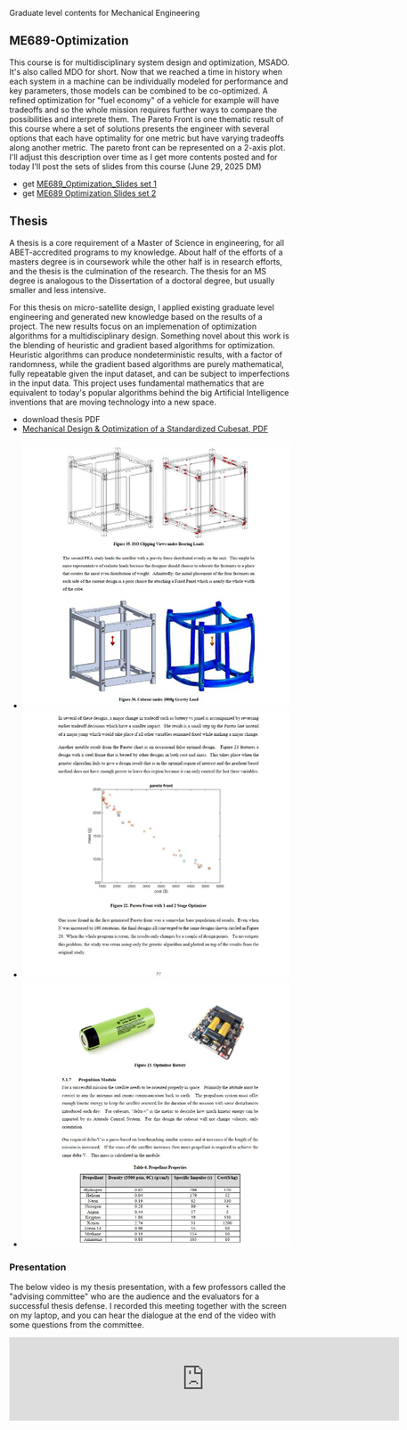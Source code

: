 Graduate level contents for Mechanical Engineering

## ME689-Optimization

This course is for multidisciplinary system design and optimization, MSADO.  It's also called MDO for short.  Now that we reached a time in history when each system in a machine can be individually modeled for performance and key parameters, those models can be combined to be co-optimized.  A refined optimization for "fuel economy" of a vehicle for example will have tradeoffs and so the whole mission requires further ways to compare the possibilities and interprete them.  The Pareto Front is one thematic result of this course where a set of solutions presents the engineer with several options that each have optimality for one metric but have varying tradeoffs along another metric.  The pareto front can be represented on a 2-axis plot.   I'll adjust this description over time as I get more contents posted and for today I'll post the sets of slides from this course (June 29, 2025 DM)

* get [ME689_Optimization_Slides set 1](https://raw.githubusercontent.com/dmalawey/openME/main/docs/ME689_Lectures_L1-9.pdf)
* get [ME689 Optimization Slides set 2](https://github.com/dmalawey/openME/blob/c7dcbfab9e6016d7da085b6ac6a3fcf4c1a4a0cb/docs/ME689_Lectures_L10-17.pdf)

## Thesis
A thesis is a core requirement of a Master of Science in engineering, for all ABET-accredited programs to my knowledge.  About half of the efforts of a masters degree is in coursework while the other half is in research efforts, and the thesis is the culmination of the research. The thesis for an MS degree is analogous to the Dissertation of a doctoral degree, but usually smaller and less intensive.

For this thesis on micro-satellite design, I applied existing graduate level engineering and generated new knowledge based on the results of a project.  The new results focus on an implemenation of optimization algorithms for a multidisciplinary design.  Something novel about this work is the blending of heuristic and gradient based algorithms for optimization.  Heuristic algorithms can produce nondeterministic results, with a factor of randomness, while the gradient based algorithms are purely mathematical, fully repeatable given the input dataset, and can be subject to imperfections in the input data.  This project uses fundamental mathematics that are equivalent to today's popular algorithms behind the big Artificial Intelligence inventions that are moving technology into a new space.

* download thesis PDF
* [Mechanical Design & Optimization of a Standardized Cubesat, PDF](https://raw.githubusercontent.com/dmalawey/openME/main/docs/thesis_malawey_2016.05.pdf)

- ![img_thesis1.jpg](img/img_thesis1.jpg)
- ![img_thesis2.jpg](img/img_thesis2.jpg)
- ![img_thesis3.jpg](img/img_thesis3.jpg)

### Presentation
The below video is my thesis presentation, with a few professors called the "advising committee" who are the audience and the evaluators for a successful thesis defense.  I recorded this meeting together with the screen on my laptop, and you can hear the dialogue at the end of the video with some questions from the committee.

<iframe width="700" src="https://www.youtube.com/embed/XbSdwpLa4j4?si=Zgwt0q-5nCF2nQpp" title="YouTube video player" frameborder="0" allow="accelerometer; autoplay; clipboard-write; encrypted-media; gyroscope; picture-in-picture; web-share" referrerpolicy="strict-origin-when-cross-origin" allowfullscreen></iframe>
